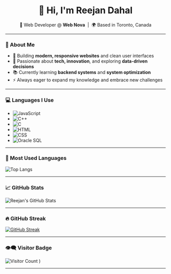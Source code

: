 <h1 align="center">👋 Hi, I'm Reejan Dahal</h1>

<p align="center">
  🚀 Web Developer @ <strong>Web Nova</strong> &nbsp;|&nbsp; 🌍 Based in Toronto, Canada  
</p>

---

### 💼 About Me

- 🔧 Building **modern, responsive websites** and clean user interfaces  
- 🎯 Passionate about **tech, innovation**, and exploring **data-driven decisions**  
- 📚 Currently learning **backend systems** and **system optimization**  
- ⚡ Always eager to expand my knowledge and embrace new challenges  

---

### 💻 Languages I Use

- ![JavaScript](https://img.shields.io/badge/-JavaScript-F7DF1E?logo=javascript&logoColor=black)
- ![C++](https://img.shields.io/badge/-C++-00599C?logo=c%2b%2b&logoColor=white)
- ![C](https://img.shields.io/badge/-C-00599C?logo=c&logoColor=white)
- ![HTML](https://img.shields.io/badge/-HTML-E34F26?logo=html5&logoColor=white)
- ![CSS](https://img.shields.io/badge/-CSS-1572B6?logo=css3&logoColor=white)
- ![Oracle SQL](https://img.shields.io/badge/-Oracle%20SQL-F80000?logo=oracle&logoColor=white)

---

### 🌱 Most Used Languages

![Top Langs](https://github-readme-stats.vercel.app/api/top-langs/?username=reejand26&layout=compact&theme=tokyonight)

---

### 📈 GitHub Stats

![Reejan's GitHub Stats](https://github-readme-stats.vercel.app/api?username=reejand26&show_icons=true&theme=tokyonight)

---

### 🔥 GitHub Streak

[![GitHub Streak](https://streak-stats.demolab.com?user=reejand26&theme=tokyonight&date_format=j%20M%5B%20Y%5D)](https://git.io/streak-stats)

---

### 👁‍🗨 Visitor Badge

![Visitor Count](https://hits.seeyoufarm.com/api/count/incr/badge.svg?url=https://github.com/reejand26&count_bg=%237C83F6&title_bg=%231A1A1A&icon=github.svg&icon_color=%23FFFFFF&title=Visitors&edge_flat=false)
)

---
